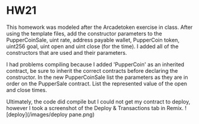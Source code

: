 # HW21
This homework was modeled after the Arcadetoken exercise in class. After using the template files, add the constructor parameters to the PupperCoinSale, uint rate, address payable wallet, PupperCoin token, uint256 goal, uint open and uint close (for the time). I added all of the constructors that are used and their parameters.

I had problems compiling because I added 'PupperCoin' as an inherited contract, be sure to inherit the correct contracts before declaring the constructor.
In the new PupperCoinSale list the parameters as they are in order on the PupperSale contract. List the represented value of the open and close times. 

Ultimately, the code did compile but I could not get my contract to deploy, however I took a screenshot of the Deploy & Transactions tab in Remix. 
![deploy](/images/deploy pane.png)
